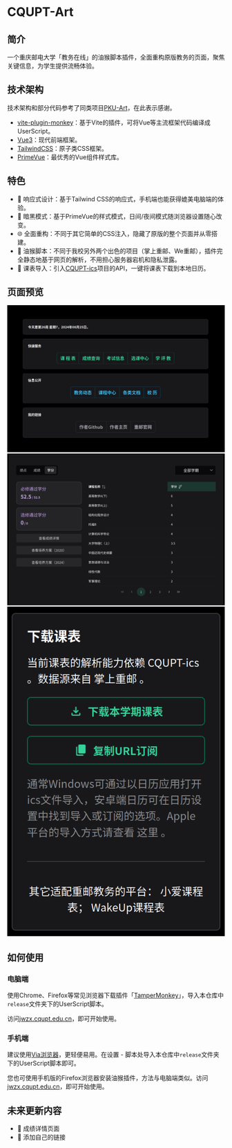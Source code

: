 # CQUPT-Art

## 简介

一个重庆邮电大学「教务在线」的油猴脚本插件，全面重构原版教务的页面，聚焦关键信息，为学生提供流畅体验。

## 技术架构

技术架构和部分代码参考了同类项目[PKU-Art](https://github.com/zhuozhiyongde/PKU-Art)，在此表示感谢。

- [vite-plugin-monkey](https://github.com/lisonge/vite-plugin-monkey)：基于Vite的插件，可将Vue等主流框架代码编译成UserScript。
- [Vue3](https://cn.vuejs.org/)：现代前端框架。
- [TailwindCSS](https://tailwindcss.com/)：原子类CSS框架。
- [PrimeVue](https://cn.vuejs.org/)：最优秀的Vue组件样式库。

## 特色

- 📱 响应式设计：基于Tailwind CSS的响应式，手机端也能获得媲美电脑端的体验。
- 🌙 暗黑模式：基于PrimeVue的样式模式，日间/夜间模式随浏览器设置随心改变。
- 🌐 全面重构：不同于其它简单的CSS注入，隐藏了原版的整个页面并从零搭建。
- 🐒 油猴脚本：不同于我校另外两个出色的项目（掌上重邮、We重邮），插件完全静态地基于网页的解析，不用担心服务器宕机和隐私泄露。
- 📅 课表导入：引入[CQUPT-ics](https://github.com/qwqVictor/CQUPT-ics)项目的API，一键将课表下载到本地日历。

## 页面预览
![img_1.png](screenshots/img_1.png)
![img.png](screenshots/img.png)
![img_2.png](screenshots/img_2.png)

## 如何使用

### 电脑端

使用Chrome、Firefox等常见浏览器下载插件「[TamperMonkey](https://www.tampermonkey.net/)」，导入本仓库中`release`文件夹下的UserScript脚本。

访问[jwzx.cqupt.edu.cn]()，即可开始使用。

### 手机端

建议使用[Via浏览器](https://viayoo.com/zh-cn/)，更轻便易用。在设置 - 脚本处导入本仓库中`release`文件夹下的UserScript脚本即可。

您也可使用手机版的Firefox浏览器安装油猴插件，方法与电脑端类似。访问[jwzx.cqupt.edu.cn]()，即可开始使用。


## 未来更新内容

- 📄 成绩详情页面
- 🔗 添加自己的链接



